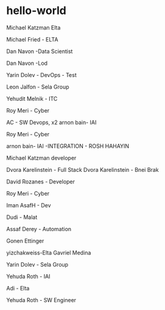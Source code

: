 # hello-world


Michael Katzman Elta

Michael Fried - ELTA

Dan Navon -Data Scientist

Dan Navon -Lod

Yarin Dolev - DevOps - Test

Leon Jalfon - Sela Group

Yehudit Melnik - ITC

Roy Meri - Cyber

AC - SW Devops, x2
arnon bain- IAI

Roy Meri - Cyber

arnon bain- IAI -INTEGRATION - ROSH HAHAYIN

Michael Katzman developer

Dvora Karelinstein - Full Stack
Dvora Karelinstein - Bnei Brak

David Rozanes - Developer

Roy Meri - Cyber

Iman
AsafH - Dev

Dudi - Malat

Assaf Derey - Automation

Gonen Ettinger

yizchakweiss-Elta
Gavriel Medina

Yarin Dolev - Sela Group



Yehuda Roth - IAI


Adi - Elta


Yehuda Roth - SW Engineer
